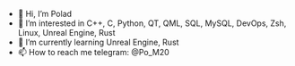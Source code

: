 - 👋 Hi, I’m Polad
- 👀 I’m interested in C++, C, Python, QT, QML, SQL, MySQL, DevOps, Zsh, Linux, Unreal Engine, Rust
- 🌱 I’m currently learning Unreal Engine, Rust
- 📫 How to reach me telegram: @Po_M20
